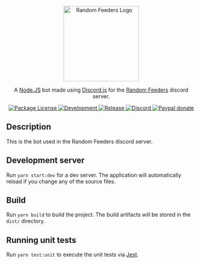 <p align="center">
    <a href="http://randomfeeders.com.br/" target="blank">
        <img src="https://avatars.githubusercontent.com/u/81999253" width="200" alt="Random Feeders Logo" />
    </a>
</p>

<p align="center">
    A <a href="https://nodejs.org/" rel="noopener" target="_blank">Node.JS</a> bot made using
    <a href="https://discord.js.org/" rel="noopener" target="_blank">Discord.js</a> for the
    <a href="https://randomfeeders.com.br/" rel="noopener" target="_blank">Random Feeders</a>
    discord server.
</p>
<p align="center">
    <a href="https://github.com/RandomFeeders/bob-pool/blob/main/LICENSE.md" rel="noopener" target="_blank">
        <img
            src="https://img.shields.io/github/license/RandomFeeders/bob-pool?style=flat-square"
            alt="Package License" />
    </a>
    <a href="https://github.com/RandomFeeders/bob-pool/actions" rel="noopener" target="_blank">
        <img
            src="https://img.shields.io/github/actions/workflow/status/RandomFeeders/bob-pool/development.yml?branch=main&style=flat-square&label=tests"
            alt="Development" />
    </a>
    <a href="https://github.com/RandomFeeders/bob-pool/actions" rel="noopener" target="_blank">
        <img
            src="https://img.shields.io/github/actions/workflow/status/RandomFeeders/bob-pool/release.yml?branch=main&style=flat-square&label=build"
            alt="Release" />
    </a>
    <a href="https://discord.gg/9CwjUZ8BkC" rel="noopener" target="_blank">
        <img
            src="https://img.shields.io/discord/321698501929205782?color=%237289DA&label=discord&style=flat-square"
            alt="Discord" />
    </a>
    <a
        href="https://www.paypal.com/donate/?business=AQ5KGWG634ET4&no_recurring=0&item_name=Doa%C3%A7%C3%A3o+destinada+para+o+manuten%C3%A7%C3%A3o+do+site+do+Random+Feeders&currency_code=BRL"
        rel="noopener"
        target="_blank">
        <img src="https://img.shields.io/badge/donate-paypal-0079C1.svg?style=flat-square" alt="Paypal donate" />
    </a>
</p>

## Description 
This is the bot used in the Random Feeders discord server.

## Development server 
Run `yarn start:dev` for a dev server. The application will automatically
reload if you change any of the source files. 

## Build 
Run `yarn build` to build
the project. The build artifacts will be stored in the `dist/` directory. 

## Running unit tests 
Run `yarn test:unit` to execute the unit tests via
[Jest](https://jestjs.io/pt-BR/).
